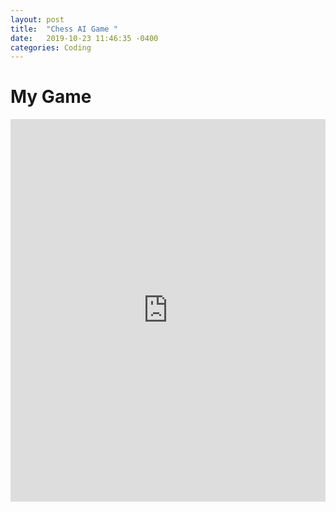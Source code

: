 ```yaml
---
layout: post
title:  "Chess AI Game "
date:   2019-10-23 11:46:35 -0400
categories: Coding
---
```


<h1>My Game</h1>



<iframe height="612" style="width: 100%;" scrolling="no" title="Chess AI" src="https://codepen.io/zainmer/embed/jOOBjvv?height=612&theme-id=0&default-tab=css,result" frameborder="no" allowtransparency="true" allowfullscreen="true">
  See the Pen <a href='https://codepen.io/zainmer/pen/jOOBjvv'>Chess AI</a> by Zain Merchant
  (<a href='https://codepen.io/zainmer'>@zainmer</a>) on <a href='https://codepen.io'>CodePen</a>.
</iframe>

